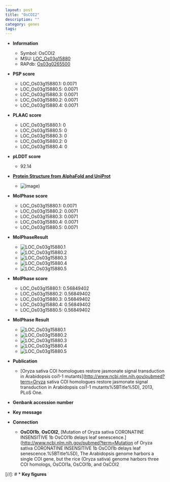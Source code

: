 ```yaml
---
layout: post
title: "OsCOI2"
description: ""
category: genes
tags: 
---
```


* **Information**  
    + Symbol: OsCOI2  
    + MSU: [LOC_Os03g15880](http://rice.plantbiology.msu.edu/cgi-bin/ORF_infopage.cgi?orf=LOC_Os03g15880)  
    + RAPdb: [Os03g0265500](http://rapdb.dna.affrc.go.jp/viewer/gbrowse_details/irgsp1?name=Os03g0265500)  

* **PSP score**  
    + LOC_Os03g15880.1: 0.0071 
    + LOC_Os03g15880.5: 0.0071 
    + LOC_Os03g15880.3: 0.0071 
    + LOC_Os03g15880.2: 0.0071 
    + LOC_Os03g15880.4: 0.0071 

* **PLAAC score**  
    + LOC_Os03g15880.1: 0 
    + LOC_Os03g15880.5: 0 
    + LOC_Os03g15880.3: 0 
    + LOC_Os03g15880.2: 0 
    + LOC_Os03g15880.4: 0 

* **pLDDT score**
    + 92.14

* **[Protein Structure from AlphaFold and UniProt](https://www.uniprot.org/uniprotkb/Q84QA7/entry#structure)**
    + ![image](https://ricepsp.github.io/images/Q8/AF-Q84QA7-F1.png))

* **MolPhase score**
    + LOC_Os03g15880.1: 0.0071
    + LOC_Os03g15880.2: 0.0071
    + LOC_Os03g15880.3: 0.0071
    + LOC_Os03g15880.4: 0.0071
    + LOC_Os03g15880.5: 0.0071

* **MolPhaseResult**
    + ![LOC_Os03g15880.1](https://ricepsp.github.io/pictures/LOC_Os03g/LOC_Os03g15880.1.png)
    + ![LOC_Os03g15880.2](https://ricepsp.github.io/pictures/LOC_Os03g/LOC_Os03g15880.2.png)
    + ![LOC_Os03g15880.3](https://ricepsp.github.io/pictures/LOC_Os03g/LOC_Os03g15880.3.png)
    + ![LOC_Os03g15880.4](https://ricepsp.github.io/pictures/LOC_Os03g/LOC_Os03g15880.4.png)
    + ![LOC_Os03g15880.5](https://ricepsp.github.io/pictures/LOC_Os03g/LOC_Os03g15880.5.png)

* **MolPhase score**
    + LOC_Os03g15880.1: 0.56849402
    + LOC_Os03g15880.2: 0.56849402
    + LOC_Os03g15880.3: 0.56849402
    + LOC_Os03g15880.4: 0.56849402
    + LOC_Os03g15880.5: 0.56849402

* **MolPhase Result**
    + ![LOC_Os03g15880.1](https://304243504.github.io/Pictures/LOC_Os03g/LOC_Os03g15880.1.png)
    + ![LOC_Os03g15880.2](https://304243504.github.io/Pictures/LOC_Os03g/LOC_Os03g15880.2.png)
    + ![LOC_Os03g15880.3](https://304243504.github.io/Pictures/LOC_Os03g/LOC_Os03g15880.3.png)
    + ![LOC_Os03g15880.4](https://304243504.github.io/Pictures/LOC_Os03g/LOC_Os03g15880.4.png)
    + ![LOC_Os03g15880.5](https://304243504.github.io/Pictures/LOC_Os03g/LOC_Os03g15880.5.png)

* **Publication**  
    + [Oryza sativa COI homologues restore jasmonate signal transduction in Arabidopsis coi1-1 mutants](http://www.ncbi.nlm.nih.gov/pubmed?term=Oryza sativa COI homologues restore jasmonate signal transduction in Arabidopsis coi1-1 mutants%5BTitle%5D), 2013, PLoS One.

* **Genbank accession number**  

* **Key message**  

* **Connection**  
    + __OsCOI1b__, __OsCOI2__, [Mutation of Oryza sativa CORONATINE INSENSITIVE 1b OsCOI1b delays leaf senescence.](http://www.ncbi.nlm.nih.gov/pubmed?term=Mutation of Oryza sativa CORONATINE INSENSITIVE 1b OsCOI1b delays leaf senescence.%5BTitle%5D), The Arabidopsis genome harbors a single COI gene, but the rice (Oryza sativa) genome harbors three COI homologs, OsCOI1a, OsCOI1b, and OsCOI2

[//]: # * **Key figures**  


